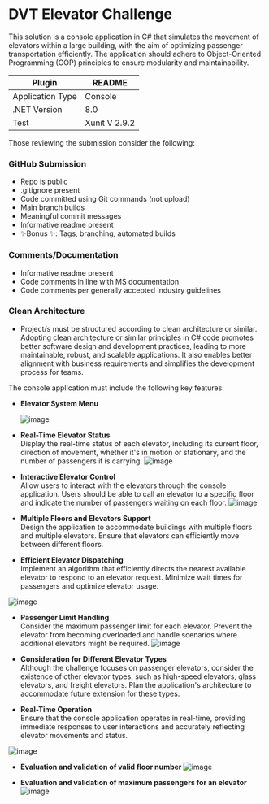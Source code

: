 # DVT Elevator Challenge

This solution is a console application in C# that simulates the movement of
elevators within a large building, with the aim of optimizing passenger transportation efficiently. The
application should adhere to Object-Oriented Programming (OOP) principles to ensure modularity
and maintainability.

| Plugin | README |
| ------ | ------ |
| Application Type | Console |
| .NET Version | 8.0 |
| Test | Xunit V 2.9.2 |

Those reviewing the submission consider the following:
### GitHub Submission
- Repo is public
- .gitignore present
- Code committed using Git commands (not upload)
- Main branch builds
- Meaningful commit messages
- Informative readme present
- ✨Bonus ✨: Tags, branching, automated builds
### Comments/Documentation
- Informative readme present
- Code comments in line with MS documentation
- Code comments per generally accepted industry guidelines
### Clean Architecture
- Project/s must be structured according to clean architecture or similar. Adopting clean architecture
or similar principles in C# code promotes better software design and development practices, leading
to more maintainable, robust, and scalable applications. It also enables better alignment with
business requirements and simplifies the development process for teams.

The console application must include the following key features:
- **Elevator System Menu**
  
  ![image](https://github.com/user-attachments/assets/6b934aa9-9917-4eb7-8c6e-51e3bbce24c5)



- **Real-Time Elevator Status**  
    Display the real-time status of each elevator, including its current floor, direction of movement,
whether it's in motion or stationary, and the number of passengers it is carrying.
    ![image](https://github.com/user-attachments/assets/fed75678-b8a7-4110-98d1-66b817c42642)

- **Interactive Elevator Control**  
    Allow users to interact with the elevators through the console application. Users should be able
to call an elevator to a specific floor and indicate the number of passengers waiting on each floor.
![image](https://github.com/user-attachments/assets/5c341b77-1508-48fe-96a2-036beaa5e6be)

- **Multiple Floors and Elevators Support**  
Design the application to accommodate buildings with multiple floors and multiple elevators.
Ensure that elevators can efficiently move between different floors.
- **Efficient Elevator Dispatching**  
Implement an algorithm that efficiently directs the nearest available elevator to respond to an
elevator request. Minimize wait times for passengers and optimize elevator usage.

![image](https://github.com/user-attachments/assets/93f9ac7d-935d-4de9-8de8-6b1b6207d553)

- **Passenger Limit Handling**  
Consider the maximum passenger limit for each elevator. Prevent the elevator from becoming
overloaded and handle scenarios where additional elevators might be required.
![image](https://github.com/user-attachments/assets/e276fef4-a31c-4e13-a716-5e804011d6d4)

- **Consideration for Different Elevator Types**  
Although the challenge focuses on passenger elevators, consider the existence of other elevator
types, such as high-speed elevators, glass elevators, and freight elevators. Plan the application's
architecture to accommodate future extension for these types.
- **Real-Time Operation**  
Ensure that the console application operates in real-time, providing immediate responses to user
interactions and accurately reflecting elevator movements and status.

![image](https://github.com/user-attachments/assets/44edfc85-20be-4425-a01f-f8913ffc0f89)


- **Evaluation and validation of valid floor number** 
![image](https://github.com/user-attachments/assets/3f25d6a4-ea0d-41c1-a0df-61fa427bdcce)

- **Evaluation and validation of maximum passengers for an elevator** 
![image](https://github.com/user-attachments/assets/8e8d8ab0-1fad-41c7-aa5e-a7a2eac86058)


